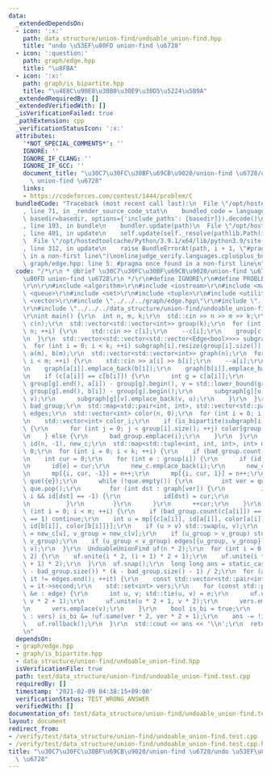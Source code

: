 ```yaml
---
data:
  _extendedDependsOn:
  - icon: ':x:'
    path: data_structure/union-find/undoable_union-find.hpp
    title: "undo \u53EF\u80FD union-find \u6728"
  - icon: ':question:'
    path: graph/edge.hpp
    title: "\u8FBA"
  - icon: ':x:'
    path: graph/is_bipartite.hpp
    title: "\u4E8C\u90E8\u30B0\u30E9\u30D5\u5224\u5B9A"
  _extendedRequiredBy: []
  _extendedVerifiedWith: []
  _isVerificationFailed: true
  _pathExtension: cpp
  _verificationStatusIcon: ':x:'
  attributes:
    '*NOT_SPECIAL_COMMENTS*': ''
    IGNORE: ''
    IGNORE_IF_CLANG: ''
    IGNORE_IF_GCC: ''
    document_title: "\u30C7\u30FC\u30BF\u69CB\u9020/union-find \u6728/undo \u53EF\u80FD\
      \ union-find \u6728"
    links:
    - https://codeforces.com/contest/1444/problem/C
  bundledCode: "Traceback (most recent call last):\n  File \"/opt/hostedtoolcache/Python/3.9.1/x64/lib/python3.9/site-packages/onlinejudge_verify/documentation/build.py\"\
    , line 71, in _render_source_code_stat\n    bundled_code = language.bundle(stat.path,\
    \ basedir=basedir, options={'include_paths': [basedir]}).decode()\n  File \"/opt/hostedtoolcache/Python/3.9.1/x64/lib/python3.9/site-packages/onlinejudge_verify/languages/cplusplus.py\"\
    , line 193, in bundle\n    bundler.update(path)\n  File \"/opt/hostedtoolcache/Python/3.9.1/x64/lib/python3.9/site-packages/onlinejudge_verify/languages/cplusplus_bundle.py\"\
    , line 401, in update\n    self.update(self._resolve(pathlib.Path(included), included_from=path))\n\
    \  File \"/opt/hostedtoolcache/Python/3.9.1/x64/lib/python3.9/site-packages/onlinejudge_verify/languages/cplusplus_bundle.py\"\
    , line 312, in update\n    raise BundleErrorAt(path, i + 1, \"#pragma once found\
    \ in a non-first line\")\nonlinejudge_verify.languages.cplusplus_bundle.BundleErrorAt:\
    \ graph/edge.hpp: line 5: #pragma once found in a non-first line\n"
  code: "/*\r\n * @brief \u30C7\u30FC\u30BF\u69CB\u9020/union-find \u6728/undo \u53EF\
    \u80FD union-find \u6728\r\n */\r\n#define IGNORE\r\n#define PROBLEM \"https://codeforces.com/contest/1444/problem/C\"\
    \r\n\r\n#include <algorithm>\r\n#include <iostream>\r\n#include <map>\r\n#include\
    \ <queue>\r\n#include <set>\r\n#include <tuple>\r\n#include <utility>\r\n#include\
    \ <vector>\r\n#include \"../../../graph/edge.hpp\"\r\n#include \"../../../graph/is_bipartite.hpp\"\
    \r\n#include \"../../../data_structure/union-find/undoable_union-find.hpp\"\r\n\
    \r\nint main() {\r\n  int n, m, k;\r\n  std::cin >> n >> m >> k;\r\n  std::vector<int>\
    \ c(n);\r\n  std::vector<std::vector<int>> group(k);\r\n  for (int i = 0; i <\
    \ n; ++i) {\r\n    std::cin >> c[i];\r\n    --c[i];\r\n    group[c[i]].emplace_back(i);\r\
    \n  }\r\n  std::vector<std::vector<std::vector<Edge<bool>>>> subgraph(k);\r\n\
    \  for (int i = 0; i < k; ++i) subgraph[i].resize(group[i].size());\r\n  std::vector<int>\
    \ a(m), b(m);\r\n  std::vector<std::vector<int>> graph(n);\r\n  for (int i = 0;\
    \ i < m; ++i) {\r\n    std::cin >> a[i] >> b[i];\r\n    --a[i];\r\n    --b[i];\r\
    \n    graph[a[i]].emplace_back(b[i]);\r\n    graph[b[i]].emplace_back(a[i]);\r\
    \n    if (c[a[i]] == c[b[i]]) {\r\n      int g = c[a[i]];\r\n      int u = std::lower_bound(group[g].begin(),\
    \ group[g].end(), a[i]) - group[g].begin(), v = std::lower_bound(group[g].begin(),\
    \ group[g].end(), b[i]) - group[g].begin();\r\n      subgraph[g][u].emplace_back(u,\
    \ v);\r\n      subgraph[g][v].emplace_back(v, u);\r\n    }\r\n  }\r\n  std::set<int>\
    \ bad_group;\r\n  std::map<std::pair<int, int>, std::vector<std::pair<int, int>>>\
    \ edges;\r\n  std::vector<int> color(n, 0);\r\n  for (int i = 0; i < k; ++i) {\r\
    \n    std::vector<int> color_i;\r\n    if (is_bipartite(subgraph[i], color_i))\
    \ {\r\n      for (int j = 0; j < group[i].size(); ++j) color[group[i][j]] = color_i[j];\r\
    \n    } else {\r\n      bad_group.emplace(i);\r\n    }\r\n  }\r\n  std::vector<int>\
    \ id(n, -1), new_c;\r\n  std::map<std::tuple<int, int, int>, int> mp;\r\n  n =\
    \ 0;\r\n  for (int i = 0; i < k; ++i) {\r\n    if (bad_group.count(i) == 1) continue;\r\
    \n    int cur = 0;\r\n    for (int e : group[i]) {\r\n      if (id[e] != -1) continue;\r\
    \n      id[e] = cur;\r\n      new_c.emplace_back(i);\r\n      new_c.emplace_back(i);\r\
    \n      mp[{i, cur, -1}] = n++;\r\n      mp[{i, cur, 1}] = n++;\r\n      std::queue<int>\
    \ que({e});\r\n      while (!que.empty()) {\r\n        int ver = que.front();\
    \ que.pop();\r\n        for (int dst : graph[ver]) {\r\n          if (c[dst] ==\
    \ i && id[dst] == -1) {\r\n            id[dst] = cur;\r\n            que.emplace(dst);\r\
    \n          }\r\n        }\r\n      }\r\n      ++cur;\r\n    }\r\n  }\r\n  for\
    \ (int i = 0; i < m; ++i) {\r\n    if (bad_group.count(c[a[i]]) == 1 || bad_group.count(c[b[i]])\
    \ == 1) continue;\r\n    int u = mp[{c[a[i]], id[a[i]], color[a[i]]}], v = mp[{c[b[i]],\
    \ id[b[i]], color[b[i]]}];\r\n    if (u > v) std::swap(u, v);\r\n    int u_group\
    \ = new_c[u], v_group = new_c[v];\r\n    if (u_group > v_group) std::swap(u_group,\
    \ v_group);\r\n    if (u_group < v_group) edges[{u_group, v_group}].emplace_back(u,\
    \ v);\r\n  }\r\n  UndoableUnionFind uf(n * 2);\r\n  for (int i = 0; i < n; i +=\
    \ 2) {\r\n    uf.unite(i * 2, (i + 1) * 2 + 1);\r\n    uf.unite(i * 2 + 1, (i\
    \ + 1) * 2);\r\n  }\r\n  uf.snap();\r\n  long long ans = static_cast<long long>(k\
    \ - bad_group.size()) * (k - bad_group.size() - 1) / 2;\r\n  for (auto it = edges.begin();\
    \ it != edges.end(); ++it) {\r\n    const std::vector<std::pair<int, int>> &edge\
    \ = it->second;\r\n    std::set<int> vers;\r\n    for (const std::pair<int, int>\
    \ &e : edge) {\r\n      int u, v; std::tie(u, v) = e;\r\n      uf.unite(u * 2,\
    \ v * 2 + 1);\r\n      uf.unite(u * 2 + 1, v * 2);\r\n      vers.emplace(u);\r\
    \n      vers.emplace(v);\r\n    }\r\n    bool is_bi = true;\r\n    for (int ver\
    \ : vers) is_bi &= !uf.same(ver * 2, ver * 2 + 1);\r\n    ans -= !is_bi;\r\n \
    \   uf.rollback();\r\n  }\r\n  std::cout << ans << '\\n';\r\n  return 0;\r\n}\r\
    \n"
  dependsOn:
  - graph/edge.hpp
  - graph/is_bipartite.hpp
  - data_structure/union-find/undoable_union-find.hpp
  isVerificationFile: true
  path: test/data_structure/union-find/undoable_union-find.test.cpp
  requiredBy: []
  timestamp: '2021-02-09 04:38:15+09:00'
  verificationStatus: TEST_WRONG_ANSWER
  verifiedWith: []
documentation_of: test/data_structure/union-find/undoable_union-find.test.cpp
layout: document
redirect_from:
- /verify/test/data_structure/union-find/undoable_union-find.test.cpp
- /verify/test/data_structure/union-find/undoable_union-find.test.cpp.html
title: "\u30C7\u30FC\u30BF\u69CB\u9020/union-find \u6728/undo \u53EF\u80FD union-find\
  \ \u6728"
---
```

